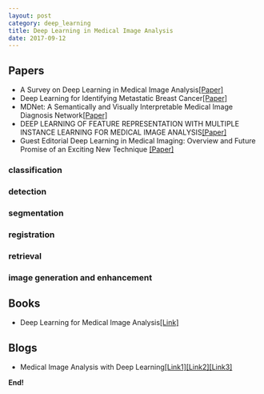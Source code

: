 ```yaml
---
layout: post
category: deep_learning
title: Deep Learning in Medical Image Analysis
date: 2017-09-12
---
```


## Papers

- A Survey on Deep Learning in Medical Image Analysis[[Paper]](https://arxiv.org/abs/1702.05747)
- Deep Learning for Identifying Metastatic Breast Cancer[[Paper]](https://people.csail.mit.edu/khosla/papers/arxiv2016_Wang.pdf)
- MDNet: A Semantically and Visually Interpretable Medical Image Diagnosis Network[[Paper]](https://arxiv.org/pdf/1707.02485.pdf)
- DEEP LEARNING OF FEATURE REPRESENTATION WITH MULTIPLE INSTANCE LEARNING FOR MEDICAL IMAGE ANALYSIS[[Paper]](https://redes.unb.br/lasp/files/events/ICASSP2014/papers/p1645-xu.pdf)
- Guest Editorial Deep Learning in Medical Imaging: Overview and Future Promise of an Exciting New Technique [[Paper]](http://sipl.smarthbi.com/index.php/file-download-53-left.html)

### classification
### detection
### segmentation
### registration 
### retrieval
### image generation and enhancement

## Books

- Deep Learning for Medical Image Analysis[[Link]](https://www.elsevier.com/books/deep-learning-for-medical-image-analysis/zhou/978-0-12-810408-8)

## Blogs

- Medical Image Analysis with Deep Learning[[Link1]](https://medium.com/@taposhdr/medical-image-analysis-with-deep-learning-i-23d518abf531)[[Link2]](https://medium.com/@taposhdr/medical-image-analysis-with-deep-learning-ii-166532e964e6)[[Link3]](https://medium.com/@taposhdr/medical-image-analysis-with-deep-learning-iii-eb01cc219aa2)

**End!**

